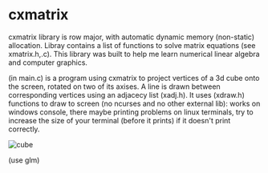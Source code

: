 # cxmatrix
cxmatrix library is row major, with automatic dynamic memory (non-static) allocation. Libray contains a list of functions to solve matrix equations (see xmatrix.h,.c). This library was built to help me learn numerical linear algebra and computer graphics.

(in main.c) is a program using cxmatrix to project vertices of a 3d cube onto the screen, rotated on two of its axises. A line is drawn between corresponding vertices using an adjacecy list (xadj.h). It uses (xdraw.h) functions to draw to screen (no ncurses and no other external lib): works on windows console, there maybe printing problems on linux terminals, try to increase the size of your terminal (before it prints) if it doesn't print correctly.

![cube](https://user-images.githubusercontent.com/73267302/109907072-9486ac00-7c6f-11eb-80f4-80105f3fdb45.gif)

(use glm)
